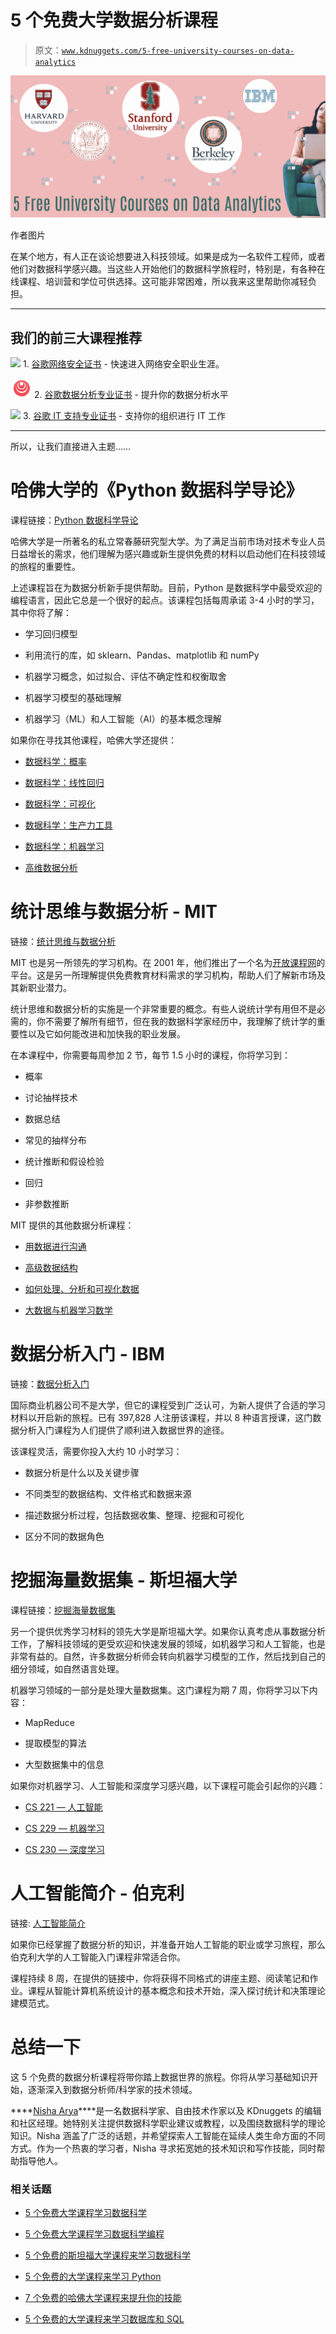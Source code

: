 # 5 个免费大学数据分析课程

> 原文：[`www.kdnuggets.com/5-free-university-courses-on-data-analytics`](https://www.kdnuggets.com/5-free-university-courses-on-data-analytics)

![5 个免费大学数据分析课程](img/33b6d223e02174a3f8a29c3002fba9c3.png)

作者图片

在某个地方，有人正在谈论想要进入科技领域。如果是成为一名软件工程师，或者他们对数据科学感兴趣。当这些人开始他们的数据科学旅程时，特别是，有各种在线课程、培训营和学位可供选择。这可能非常困难，所以我来这里帮助你减轻负担。

* * *

## 我们的前三大课程推荐

![](img/0244c01ba9267c002ef39d4907e0b8fb.png) 1\. [谷歌网络安全证书](https://www.kdnuggets.com/google-cybersecurity) - 快速进入网络安全职业生涯。

![](img/e225c49c3c91745821c8c0368bf04711.png) 2\. [谷歌数据分析专业证书](https://www.kdnuggets.com/google-data-analytics) - 提升你的数据分析水平

![](img/0244c01ba9267c002ef39d4907e0b8fb.png) 3\. [谷歌 IT 支持专业证书](https://www.kdnuggets.com/google-itsupport) - 支持你的组织进行 IT 工作

* * *

所以，让我们直接进入主题……

# 哈佛大学的《Python 数据科学导论》

课程链接：[Python 数据科学导论](https://pll.harvard.edu/course/introduction-data-science-python/2023-10)

哈佛大学是一所著名的私立常春藤研究型大学。为了满足当前市场对技术专业人员日益增长的需求，他们理解为感兴趣或新生提供免费的材料以启动他们在科技领域的旅程的重要性。

上述课程旨在为数据分析新手提供帮助。目前，Python 是数据科学中最受欢迎的编程语言，因此它总是一个很好的起点。该课程包括每周承诺 3-4 小时的学习，其中你将了解：

+   学习回归模型

+   利用流行的库，如 sklearn、Pandas、matplotlib 和 numPy

+   机器学习概念，如过拟合、评估不确定性和权衡取舍

+   机器学习模型的基础理解

+   机器学习（ML）和人工智能（AI）的基本概念理解

如果你在寻找其他课程，哈佛大学还提供：

+   [数据科学：概率](https://pll.harvard.edu/course/data-science-probability/2023-10)

+   [数据科学：线性回归](https://pll.harvard.edu/course/data-science-linear-regression/2023-10)

+   [数据科学：可视化](https://pll.harvard.edu/course/data-science-visualization/2023-10)

+   [数据科学：生产力工具](https://pll.harvard.edu/course/data-science-productivity-tools/2023-10)

+   [数据科学：机器学习](https://pll.harvard.edu/course/data-science-machine-learning/2023-10)

+   [高维数据分析](https://pll.harvard.edu/course/data-analysis-life-sciences-4-high-dimensional-data-analysis)

# 统计思维与数据分析 - MIT

链接：[统计思维与数据分析](https://ocw.mit.edu/courses/15-075j-statistical-thinking-and-data-analysis-fall-2011/)

MIT 也是另一所领先的学习机构。在 2001 年，他们推出了一个名为[开放课程网](https://ocw.mit.edu/index.htm)的平台。这是另一所理解提供免费教育材料需求的学习机构，帮助人们了解新市场及其新职业潜力。

统计思维和数据分析的实施是一个非常重要的概念。有些人说统计学有用但不是必需的，你不需要了解所有细节，但在我的数据科学家经历中，我理解了统计学的重要性以及它如何能改进和加快我的职业发展。

在本课程中，你需要每周参加 2 节，每节 1.5 小时的课程，你将学习到：

+   概率

+   讨论抽样技术

+   数据总结

+   常见的抽样分布

+   统计推断和假设检验

+   回归

+   非参数推断

MIT 提供的其他数据分析课程：

+   [用数据进行沟通](https://ocw.mit.edu/courses/15-063-communicating-with-data-summer-2003/)

+   [高级数据结构](https://ocw.mit.edu/courses/6-851-advanced-data-structures-spring-2012/)

+   [如何处理、分析和可视化数据](https://ocw.mit.edu/courses/res-6-009-how-to-process-analyze-and-visualize-data-january-iap-2012/)

+   [大数据与机器学习数学](https://ocw.mit.edu/courses/res-ll-005-mathematics-of-big-data-and-machine-learning-january-iap-2020/)

# 数据分析入门 - IBM

链接：[数据分析入门](https://www.coursera.org/learn/introduction-to-data-analytics?action=enroll&aid=true)

国际商业机器公司不是大学，但它的课程受到广泛认可，为新人提供了合适的学习材料以开启新的旅程。已有 397,828 人注册该课程，并以 8 种语言授课，这门数据分析入门课程为人们提供了顺利进入数据世界的途径。

该课程灵活，需要你投入大约 10 小时学习：

+   数据分析是什么以及关键步骤

+   不同类型的数据结构、文件格式和数据来源

+   描述数据分析过程，包括数据收集、整理、挖掘和可视化

+   区分不同的数据角色

# 挖掘海量数据集 - 斯坦福大学

课程链接：[挖掘海量数据集](https://online.stanford.edu/courses/soe-ycs0007-mining-massive-data-sets)

另一个提供优秀学习材料的领先大学是斯坦福大学。如果你认真考虑从事数据分析工作，了解科技领域的更受欢迎和快速发展的领域，如机器学习和人工智能，也是非常有益的。自然，许多数据分析师会转向机器学习模型的工作，然后找到自己的细分领域，如自然语言处理。

机器学习领域的一部分是处理大量数据集。这门课程为期 7 周，你将学习以下内容：

+   MapReduce

+   提取模型的算法

+   大型数据集中的信息

如果你对机器学习、人工智能和深度学习感兴趣，以下课程可能会引起你的兴趣：

+   [CS 221 — 人工智能](https://web.stanford.edu/class/archive/cs/cs221/cs221.1196/#schedule)

+   [CS 229 — 机器学习](https://cs229.stanford.edu/2023_index.html)

+   [CS 230 — 深度学习](https://cs230.stanford.edu/syllabus/)

# 人工智能简介 - 伯克利

链接: [人工智能简介](https://inst.eecs.berkeley.edu/~cs188/su21/)

如果你已经掌握了数据分析的知识，并准备开始人工智能的职业或学习旅程，那么伯克利大学的人工智能入门课程非常适合你。

课程持续 8 周，在提供的链接中，你将获得不同格式的讲座主题、阅读笔记和作业。课程从智能计算机系统设计的基本概念和技术开始，深入探讨统计和决策理论建模范式。

# 总结一下

这 5 个免费的数据分析课程将带你踏上数据世界的旅程。你将从学习基础知识开始，逐渐深入到数据分析师/科学家的技术领域。

[](https://www.linkedin.com/in/nisha-arya-ahmed/)****[Nisha Arya](https://www.linkedin.com/in/nisha-arya-ahmed/)****是一名数据科学家、自由技术作家以及 KDnuggets 的编辑和社区经理。她特别关注提供数据科学职业建议或教程，以及围绕数据科学的理论知识。Nisha 涵盖了广泛的话题，并希望探索人工智能在延续人类生命方面的不同方式。作为一个热衷的学习者，Nisha 寻求拓宽她的技术知识和写作技能，同时帮助指导他人。

### 相关话题

+   [5 个免费大学课程学习数据科学](https://www.kdnuggets.com/5-free-university-courses-to-learn-data-science)

+   [5 个免费大学课程学习数据科学编程](https://www.kdnuggets.com/5-free-university-courses-to-learn-coding-for-data-science)

+   [5 个免费的斯坦福大学课程来学习数据科学](https://www.kdnuggets.com/5-free-stanford-university-courses-to-learn-data-science)

+   [5 个免费的大学课程来学习 Python](https://www.kdnuggets.com/5-free-university-courses-to-learn-python)

+   [7 个免费的哈佛大学课程来提升你的技能](https://www.kdnuggets.com/7-free-harvard-university-courses-to-advance-your-skills)

+   [5 个免费的大学课程来学习数据库和 SQL](https://www.kdnuggets.com/5-free-university-courses-to-learn-databases-and-sql)
